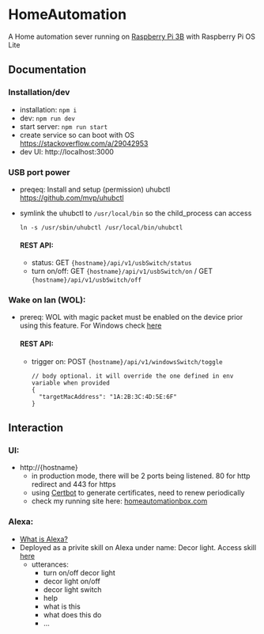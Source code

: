 # HomeAutomation
A Home automation sever running on [Raspberry Pi 3B](https://www.raspberrypi.org/products/raspberry-pi-3-model-b/) with Raspberry Pi OS Lite

## Documentation
  ### Installation/dev
  - installation: `npm i`
  - dev: `npm run dev`
  - start server: `npm run start`
  - create service so can boot with OS https://stackoverflow.com/a/29042953
  - dev UI: http://localhost:3000

  ### USB port power
  - preqeq: Install and setup (permission) uhubctl https://github.com/mvp/uhubctl
  - symlink the uhubctl to `/usr/local/bin` so the child_process can access
    ```
    ln -s /usr/sbin/uhubctl /usr/local/bin/uhubctl
    ```

    #### REST API:
    - status: GET `{hostname}/api/v1/usbSwitch/status`
    - turn on/off: GET `{hostname}/api/v1/usbSwitch/on` / GET `{hostname}/api/v1/usbSwitch/off`
  ### Wake on lan (WOL):
  - prereq: WOL with magic packet must be enabled on the device prior using this feature. For Windows check [here](https://www.groovypost.com/howto/enable-wake-on-lan-windows-10/)
     
    #### REST API:
    - trigger on: POST `{hostname}/api/v1/windowsSwitch/toggle`
      
      ```
      // body optional. it will override the one defined in env variable when provided 
      {
        "targetMacAddress": "1A:2B:3C:4D:5E:6F"
      }
      ```

## Interaction
### UI:
  - http://{hostname}
    - in production mode, there will be 2 ports being listened. 80 for http redirect and 443 for https
    - using [Certbot](https://certbot.eff.org/lets-encrypt/debianbuster-webproduct) to generate certificates, need to renew periodically
    - check my running site here: [homeautomationbox.com](homeautomationbox.com)
### Alexa:
- [What is Alexa?](https://developer.amazon.com/en-US/alexa)
- Deployed as a privite skill on Alexa under name: Decor light. Access skill [here](https://developer.amazon.com/alexa/console/ask/build/custom/amzn1.ask.skill.43954e4b-5ee6-4604-9816-3658163d2b99/development/en_US/dashboard)
  - utterances:
    - turn on/off decor light
    - decor light on/off
    - decor light switch
    - help
    - what is this
    - what does this do
    - ...
